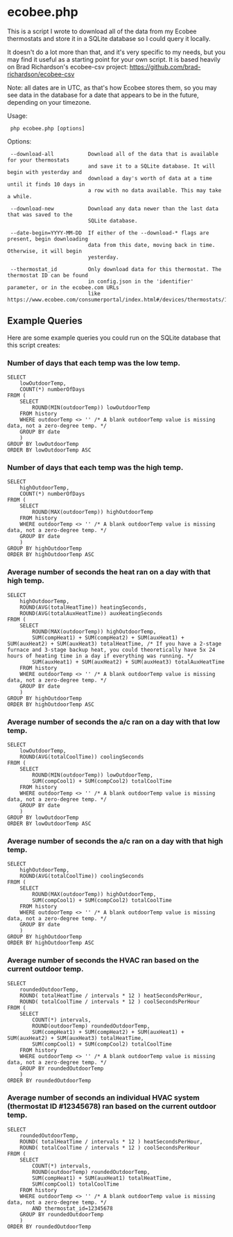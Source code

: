 # ecobee.php

This is a script I wrote to download all of the data from my Ecobee thermostats and store it in a SQLite database so I could query it locally.

It doesn't do a lot more than that, and it's very specific to my needs, but you may find it useful as a starting point for your own script. It is based heavily on Brad Richardson's ecobee-csv project: https://github.com/brad-richardson/ecobee-csv

Note: all dates are in UTC, as that's how Ecobee stores them, so you may see data in the database for a date that appears to be in the future, depending on your timezone.

Usage:

     php ecobee.php [options]

Options:

     --download-all           Download all of the data that is available for your thermostats
                              and save it to a SQLite database. It will begin with yesterday and
                              download a day's worth of data at a time until it finds 10 days in
                              a row with no data available. This may take a while.

     --download-new           Download any data newer than the last data that was saved to the
                              SQLite database.

     --date-begin=YYYY-MM-DD  If either of the --download-* flags are present, begin downloading
                              data from this date, moving back in time. Otherwise, it will begin
                              yesterday.

     --thermostat_id          Only download data for this thermostat. The thermostat ID can be found
                              in config.json in the 'identifier' parameter, or in the ecobee.com URLs
                              like https://www.ecobee.com/consumerportal/index.html#/devices/thermostats/12345678

## Example Queries

Here are some example queries you could run on the SQLite database that this script creates:

### Number of days that each temp was the low temp.

```
SELECT
	lowOutdoorTemp,
	COUNT(*) numberOfDays
FROM (
	SELECT
		ROUND(MIN(outdoorTemp)) lowOutdoorTemp
	FROM history
	WHERE outdoorTemp <> '' /* A blank outdoorTemp value is missing data, not a zero-degree temp. */
	GROUP BY date
	)
GROUP BY lowOutdoorTemp
ORDER BY lowOutdoorTemp ASC
```

### Number of days that each temp was the high temp.

```
SELECT
	highOutdoorTemp,
	COUNT(*) numberOfDays
FROM (
	SELECT
		ROUND(MAX(outdoorTemp)) highOutdoorTemp
	FROM history
	WHERE outdoorTemp <> '' /* A blank outdoorTemp value is missing data, not a zero-degree temp. */
	GROUP BY date
	)
GROUP BY highOutdoorTemp
ORDER BY highOutdoorTemp ASC
```

### Average number of seconds the heat ran on a day with that high temp.

```
SELECT
	highOutdoorTemp,
	ROUND(AVG(totalHeatTime)) heatingSeconds,
	ROUND(AVG(totalAuxHeatTime)) auxHeatingSeconds
FROM (
	SELECT
		ROUND(MAX(outdoorTemp)) highOutdoorTemp,
		SUM(compHeat1) + SUM(compHeat2) + SUM(auxHeat1) + SUM(auxHeat2) + SUM(auxHeat3) totalHeatTime, /* If you have a 2-stage furnace and 3-stage backup heat, you could theoretically have 5x 24 hours of heating time in a day if everything was running. */
		SUM(auxHeat1) + SUM(auxHeat2) + SUM(auxHeat3) totalAuxHeatTime
	FROM history
	WHERE outdoorTemp <> '' /* A blank outdoorTemp value is missing data, not a zero-degree temp. */
	GROUP BY date
	)
GROUP BY highOutdoorTemp
ORDER BY highOutdoorTemp ASC
```

### Average number of seconds the a/c ran on a day with that low temp.

```
SELECT
	lowOutdoorTemp,
	ROUND(AVG(totalCoolTime)) coolingSeconds
FROM (
	SELECT
		ROUND(MIN(outdoorTemp)) lowOutdoorTemp,
		SUM(compCool1) + SUM(compCool2) totalCoolTime
	FROM history
	WHERE outdoorTemp <> '' /* A blank outdoorTemp value is missing data, not a zero-degree temp. */
	GROUP BY date
	)
GROUP BY lowOutdoorTemp
ORDER BY lowOutdoorTemp ASC
```

### Average number of seconds the a/c ran on a day with that high temp.

```
SELECT
	highOutdoorTemp,
	ROUND(AVG(totalCoolTime)) coolingSeconds
FROM (
	SELECT
		ROUND(MAX(outdoorTemp)) highOutdoorTemp,
		SUM(compCool1) + SUM(compCool2) totalCoolTime
	FROM history
	WHERE outdoorTemp <> '' /* A blank outdoorTemp value is missing data, not a zero-degree temp. */
	GROUP BY date
	)
GROUP BY highOutdoorTemp
ORDER BY highOutdoorTemp ASC
```

### Average number of seconds the HVAC ran based on the current outdoor temp.

```
SELECT
	roundedOutdoorTemp,
	ROUND( totalHeatTime / intervals * 12 ) heatSecondsPerHour,
	ROUND( totalCoolTime / intervals * 12 ) coolSecondsPerHour
FROM (
	SELECT
		COUNT(*) intervals,
		ROUND(outdoorTemp) roundedOutdoorTemp,
		SUM(compHeat1) + SUM(compHeat2) + SUM(auxHeat1) + SUM(auxHeat2) + SUM(auxHeat3) totalHeatTime,
		SUM(compCool1) + SUM(compCool2) totalCoolTime
	FROM history
	WHERE outdoorTemp <> '' /* A blank outdoorTemp value is missing data, not a zero-degree temp. */
	GROUP BY roundedOutdoorTemp
	)
ORDER BY roundedOutdoorTemp
```

### Average number of seconds an individual HVAC system (thermostat ID #12345678) ran based on the current outdoor temp.

```
SELECT
	roundedOutdoorTemp,
	ROUND( totalHeatTime / intervals * 12 ) heatSecondsPerHour,
	ROUND( totalCoolTime / intervals * 12 ) coolSecondsPerHour
FROM (
	SELECT
		COUNT(*) intervals,
		ROUND(outdoorTemp) roundedOutdoorTemp,
		SUM(compHeat1) + SUM(auxHeat1) totalHeatTime,
		SUM(compCool1) totalCoolTime
	FROM history
	WHERE outdoorTemp <> '' /* A blank outdoorTemp value is missing data, not a zero-degree temp. */
		AND thermostat_id=12345678
	GROUP BY roundedOutdoorTemp
	)
ORDER BY roundedOutdoorTemp
```